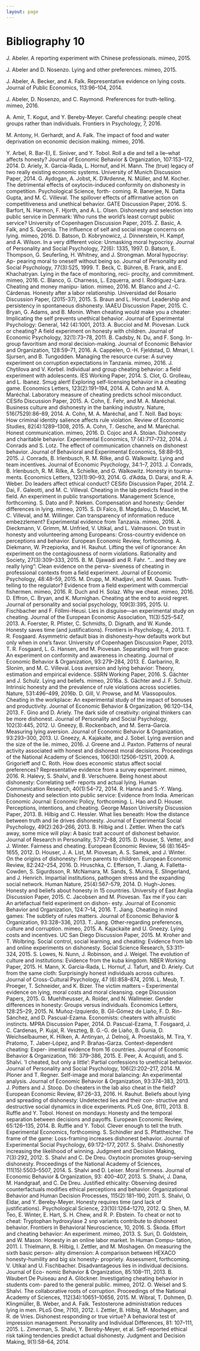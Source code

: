 ```yaml
---
layout: page
---
```



# Bibliography 10

J. Abeler. A reporting experiment with Chinese professionals. mimeo, 2015.

J. Abeler and D. Nosenzo. Lying and other preferences. mimeo, 2015.

J. Abeler, A. Becker, and A. Falk. Representative evidence on lying costs. Journal of Public
Economics, 113:96–104, 2014.

J. Abeler, D. Nosenzo, and C. Raymond. Preferences for truth-telling. mimeo, 2016.

A. Amir, T. Kogut, and Y. Bereby-Meyer. Careful cheating: people cheat groups rather than
individuals. Frontiers in Psychology, 7, 2016.

M. Antony, H. Gerhardt, and A. Falk. The impact of food and water deprivation on economic
decision making. mimeo, 2016.

Y. Arbel, R. Bar-El, E. Siniver, and Y. Tobol. Roll a die and tell a lie–what affects honesty?
Journal of Economic Behavior & Organization, 107:153–172, 2014.
D. Ariely, X. Garcia-Rada, L. Hornuf, and H. Mann. The (true) legacy of two really existing
economic systems. University of Munich Discussion Paper, 2014.
G. Aydogan, A. Jobst, K. D’Ardenne, N. Müller, and M. Kocher. The detrimental effects of
oxytocin-induced conformity on dishonesty in competition. Psychological Science, forth-
coming.
R. Banerjee, N. Datta Gupta, and M. C. Villeval. The spillover effects of affirmative action
on competitiveness and unethical behavior. GATE Discussion Paper, 2016.
S. Barfort, N. Harmon, F. Hjorth, and A. L. Olsen. Dishonesty and selection into public
service in Denmark: Who runs the world’s least corrupt public service? University of
Copenhagen Discussion Paper, 2015.
Z. Basic, A. Falk, and S. Quercia. The influence of self and social image concerns on lying.
mimeo, 2016.
D. Batson, D. Kobrynowicz, J. Dinnerstein, H. Kampf, and A. Wilson. In a very different
voice: Unmasking moral hypocrisy. Journal of Personality and Social Psychology, 72(6):
1335, 1997.
D. Batson, E. Thompson, G. Seuferling, H. Whitney, and J. Strongman. Moral hypocrisy: Ap-
pearing moral to oneself without being so. Journal of Personality and Social Psychology,
77(3):525, 1999.
T. Beck, C. Bühren, B. Frank, and E. Khachatryan. Lying in the face of monitoring, reci-
procity, and commitment. mimeo, 2016.
C. Blanco, G. Charness, L. Ezquerra, and I. Rodriguez-Lara. Cheating and money manipu-
lation. mimeo, 2016.
M. Blanco and J.-C. Cárdenas. Honesty after a labor relationship. Universidad del Rosario
Discussion Paper, (2015-37), 2015.
S. Braun and L. Hornuf. Leadership and persistency in spontaneous dishonesty. IAAEU
Discussion Paper, 2015.
C. Bryan, G. Adams, and B. Monin. When cheating would make you a cheater: Implicating
the self prevents unethical behavior. Journal of Experimental Psychology: General, 142
(4):1001, 2013.
A. Bucciol and M. Piovesan. Luck or cheating? A field experiment on honesty with children.
Journal of Economic Psychology, 32(1):73–78, 2011.
B. Cadsby, N. Du, and F. Song. In-group favoritism and moral decision-making. Journal of
Economic Behavior and Organization, 128:59–71, 2016.
A. Cappelen, O.-H. Fjeldstad, D. Mmari, I. Sjursen, and B. Tungodden. Managing the
resource curse: A survey experiment on corruption expectations in Tanzania. mimeo,
2016.
J. Chytilova and V. Korbel. Individual and group cheating behavior: a field experiment with
adolescents. IES Working Paper, 2014.
S. Clot, G. Grolleau, and L. Ibanez. Smug alert! Exploring self-licensing behavior in a cheating
game. Economics Letters, 123(2):191–194, 2014.
A. Cohn and M. A. Maréchal. Laboratory measure of cheating predicts school misconduct.
CESifo Discussion Paper, 2015.
A. Cohn, E. Fehr, and M. A. Maréchal. Business culture and dishonesty in the banking
industry. Nature, 516(7529):86–89, 2014.
A. Cohn, M. A. Maréchal, and T. Noll. Bad boys: How criminal identity salience affects rule
violation. Review of Economic Studies, 82(4):1289–1308, 2015.
A. Cohn, T. Gesche, and M. Maréchal. Honest communication. mimeo, 2016.
D. Cojoc and A. Stoian. Dishonesty and charitable behavior. Experimental Economics, 17
(4):717–732, 2014.
J. Conrads and S. Lotz. The effect of communication channels on dishonest behavior. Journal
of Behavioral and Experimental Economics, 58:88–93, 2015.
J. Conrads, B. Irlenbusch, R. M. Rilke, and G. Walkowitz. Lying and team incentives. Journal
of Economic Psychology, 34:1–7, 2013.
J. Conrads, B. Irlenbusch, R. M. Rilke, A. Schielke, and G. Walkowitz. Honesty in tourna-
ments. Economics Letters, 123(1):90–93, 2014.
G. d’Adda, D. Darai, and R. A. Weber. Do leaders affect ethical conduct? CESifo Discussion
Paper, 2014.
Z. Dai, F. Galeotti, and M. C. Villeval. Cheating in the lab predicts fraud in the field. An
experiment in public transportations. Management Science, forthcoming.
S. Dato and P. Nieken. Compensation and honesty: Gender differences in lying. mimeo, 2015.
S. Di Falco, B. Magdalou, D. Masclet, M. C. Villeval, and M. Willinger. Can transparency of
information reduce embezzlement? Experimental evidence from Tanzania. mimeo, 2016.
A. Dieckmann, V. Grimm, M. Unfried, V. Utikal, and L. Valmasoni. On trust in honesty
and volunteering among Europeans: Cross-country evidence on perceptions and behavior.
European Economic Review, forthcoming.
A. Diekmann, W. Przepiorka, and H. Rauhut. Lifting the veil of ignorance: An experiment
on the contagiousness of norm violations. Rationality and Society, 27(3):309–333, 2015.
B. M. Djawadi and R. Fahr. “... and they are really lying”: Clean evidence on the perva-
siveness of cheating in professional contexts from a field experiment. Journal of Economic
Psychology, 48:48–59, 2015.
M. Drupp, M. Khadjavi, and M. Quaas. Truth-telling to the regulator? Evidence from a field
experiment with commercial fishermen. mimeo, 2016.
R. Duch and H. Solaz. Why we cheat. mimeo, 2016.
D. Effron, C. Bryan, and K. Murnighan. Cheating at the end to avoid regret. Journal of
personality and social psychology, 109(3):395, 2015.
U. Fischbacher and F. Föllmi-Heusi. Lies in disguise—an experimental study on cheating.
Journal of the European Economic Association, 11(3):525–547, 2013.
A. Foerster, R. Pfister, C. Schmidts, D. Dignath, and W. Kunde. Honesty saves time (and
justifications). Frontiers in Psychology, 4, 2013.
T. R. Fosgaard. Asymmetric default bias in dishonesty–how defaults work but only when in
one’s favor. University of Copenhagen Discussion Paper, 2013.
T. R. Fosgaard, L. G. Hansen, and M. Piovesan. Separating will from grace: An experiment
on conformity and awareness in cheating. Journal of Economic Behavior & Organization,
93:279–284, 2013.
E. Garbarino, R. Slonim, and M. C. Villeval. Loss aversion and lying behavior: Theory,
estimation and empirical evidence. SSRN Working Paper, 2016.
S. Gächter and J. Schulz. Lying and beliefs. mimeo, 2016a.
S. Gächter and J. F. Schulz. Intrinsic honesty and the prevalence of rule violations across
societies. Nature, 531:496–499, 2016b.
D. Gill, V. Prowse, and M. Vlassopoulos. Cheating in the workplace: An experimental study
of the impact of bonuses and productivity. Journal of Economic Behavior & Organization,
96:120–134, 2013.
F. Gino and D. Ariely. The dark side of creativity: original thinkers can be more dishonest.
Journal of Personality and Social Psychology, 102(3):445, 2012.
U. Gneezy, B. Rockenbach, and M. Serra-Garcia. Measuring lying aversion. Journal of
Economic Behavior & Organization, 93:293–300, 2013.
U. Gneezy, A. Kajakaite, and J. Sobel. Lying aversion and the size of the lie. mimeo, 2016.
J. Greene and J. Paxton. Patterns of neural activity associated with honest and dishonest
moral decisions. Proceedings of the National Academy of Sciences, 106(30):12506–12511,
2009.
A. Grigorieff and C. Roth. How does economic status affect social preferences? Representative
evidence from a survey experiment. mimeo, 2016.
R. Halevy, S. Shalvi, and B. Verschuere. Being honest about dishonesty: Correlating self-
reports and actual lying. Human Communication Research, 40(1):54–72, 2014.
R. Hanna and S.-Y. Wang. Dishonesty and selection into public service: Evidence from India.
American Economic Journal: Economic Policy, forthcoming.
L. Hao and D. Houser. Perceptions, intentions, and cheating. George Mason University
Discussion Paper, 2013.
B. Hilbig and C. Hessler. What lies beneath: How the distance between truth and lie drives
dishonesty. Journal of Experimental Social Psychology, 49(2):263–266, 2013.
B. Hilbig and I. Zettler. When the cat’s away, some mice will play: A basic trait account of
dishonest behavior. Journal of Research in Personality, 57:72–88, 2015.
D. Houser, S. Vetter, and J. Winter. Fairness and cheating. European Economic Review, 56
(8):1645–1655, 2012.
D. Houser, J. A. List, M. Piovesan, A. S. Samek, and J. Winter. On the origins of dishonesty:
From parents to children. European Economic Review, 82:242–254, 2016.
D. Hruschka, C. Efferson, T. Jiang, A. Falletta-Cowden, S. Sigurdsson, R. McNamara,
M. Sands, S. Munira, E. Slingerland, and J. Henrich. Impartial institutions, pathogen
stress and the expanding social network. Human Nature, 25(4):567–579, 2014.
D. Hugh-Jones. Honesty and beliefs about honesty in 15 countries. University of East Anglia
Discussion Paper, 2015.
C. Jacobsen and M. Piovesan. Tax me if you can: An artefactual field experiment on dishon-
esty. Journal of Economic Behavior and Organization, 124:7–14, 2016.
T. Jiang. Cheating in mind games: The subtlety of rules matters. Journal of Economic
Behavior & Organization, 93:328–336, 2013.
T. Jiang. Other-regarding preferences, culture and corruption. mimeo, 2015.
A. Kajackaite and U. Gneezy. Lying costs and incentives. UC San Diego Discussion Paper,
2015.
M. Kroher and T. Wolbring. Social control, social learning, and cheating: Evidence from lab
and online experiments on dishonesty. Social Science Research, 53:311–324, 2015.
S. Lowes, N. Nunn, J. Robinson, and J. Weigel. The evolution of culture and institutions:
Evidence from the kuba kingdom. NBER Working Paper, 2015.
H. Mann, X. Garcia-Rada, L. Hornuf, J. Tafurt, and D. Ariely. Cut from the same cloth:
Surprisingly honest individuals across cultures. Journal of Cross-Cultural Psychology, 47
(6):858–874, 2016.
L. Meub, T. Proeger, T. Schneider, and K. Bizer. The victim matters – Experimental evidence
on lying, moral costs and moral cleansing. cege Discussion Papers, 2015.
G. Muehlheusser, A. Roider, and N. Wallmeier. Gender differences in honesty: Groups versus
individuals. Economics Letters, 128:25–29, 2015.
N. Muñoz-Izquierdo, B. Gil-Gómez de Liaño, F. D. Rin-Sánchez, and D. Pascual-Ezama.
Economists: cheaters with altruistic instincts. MPRA Discussion Paper, 2014.
D. Pascual-Ezama, T. Fosgaard, J. C. Cardenas, P. Kujal, R. Veszteg, B. G.-G. de Liaño,
B. Gunia, D. Weichselbaumer, K. Hilken, A. Antinyan, J. Delnoij, A. Proestakis, M. Tira,
Y. Pratomo, T. Jaber-López, and P. Brañas-Garza. Context-dependent cheating: Exper-
imental evidence from 16 countries. Journal of Economic Behavior & Organization, 116:
379–386, 2015.
E. Peer, A. Acquisti, and S. Shalvi. ’I cheated, but only a little’: Partial confessions to
unethical behavior. Journal of Personality and Social Psychology, 106(2):202–217, 2014.
M. Ploner and T. Regner. Self-image and moral balancing: An experimental analysis. Journal
of Economic Behavior & Organization, 93:374–383, 2013.
J. Potters and J. Stoop. Do cheaters in the lab also cheat in the field? European Economic
Review, 87:26–33, 2016.
H. Rauhut. Beliefs about lying and spreading of dishonesty: Undetected lies and their con-
structive and destructive social dynamics in dice experiments. PLoS One, 8(11), 2013.
B. Ruffle and Y. Tobol. Honest on mondays: Honesty and the temporal separation between
decisions and payoffs. European Economic Review, 65:126–135, 2014.
B. Ruffle and Y. Tobol. Clever enough to tell the truth. Experimental Economics, forthcoming.
S. Schindler and S. Pfattheicher. The frame of the game: Loss-framing increases dishonest
behavior. Journal of Experimental Social Psychology, 69:172–177, 2017.
S. Shalvi. Dishonestly increasing the likelihood of winning. Judgment and Decision Making,
7(3):292, 2012.
S. Shalvi and C. De Dreu. Oxytocin promotes group-serving dishonesty. Proceedings of the
National Academy of Sciences, 111(15):5503–5507, 2014.
S. Shalvi and D. Leiser. Moral firmness. Journal of Economic Behavior & Organization, 93:
400–407, 2013.
S. Shalvi, J. Dana, M. Handgraaf, and C. De Dreu. Justified ethicality: Observing desired
counterfactuals modifies ethical perceptions and behavior. Organizational Behavior and
Human Decision Processes, 115(2):181–190, 2011.
S. Shalvi, O. Eldar, and Y. Bereby-Meyer. Honesty requires time (and lack of justifications).
Psychological Science, 23(10):1264–1270, 2012.
Q. Shen, M. Teo, E. Winter, E. Hart, S. H. Chew, and R. P. Ebstein. To cheat or not to
cheat: Tryptophan hydroxylase 2 snp variants contribute to dishonest behavior. Frontiers
in Behavioral Neuroscience, 10, 2016.
S. Škoda. Effort and cheating behavior: An experiment. mimeo, 2013.
S. Suri, D. Goldstein, and W. Mason. Honesty in an online labor market. In Human Compu-
tation, 2011.
I. Thielmann, B. Hilbig, I. Zettler, and M. Moshagen. On measuring the sixth basic person-
ality dimension: A comparison between HEXACO honesty-humility and big six honesty-
propriety. Assessment, forthcoming.
V. Utikal and U. Fischbacher. Disadvantageous lies in individual decisions. Journal of Eco-
nomic Behavior & Organization, 85:108–111, 2013.
B. Waubert De Puiseau and A. Glöckner. Investigating cheating behavior in students com-
pared to the general public. mimeo, 2012.
O. Weisel and S. Shalvi. The collaborative roots of corruption. Proceedings of the National
Academy of Sciences, 112(34):10651–10656, 2015.
M. Wibral, T. Dohmen, D. Klingmüller, B. Weber, and A. Falk. Testosterone administration
reduces lying in men. PLoS One, 7(10), 2012.
I. Zettler, B. Hilbig, M. Moshagen, and R. de Vries. Dishonest responding or true virtue?
A behavioral test of impression management. Personality and Individual Differences, 81:
107–111, 2015.
L. Zimerman, S. Shalvi, Y. Bereby-Meyer, et al. Self-reported ethical risk taking tendencies
predict actual dishonesty. Judgment and Decision Making, 9(1):58–64, 2014.
